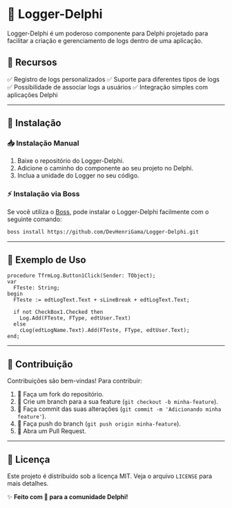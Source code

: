 # 🌟 Logger-Delphi

Logger-Delphi é um poderoso componente para Delphi projetado para facilitar a criação e gerenciamento de logs dentro de uma aplicação.

## 🚀 Recursos
✅ Registro de logs personalizados
✅ Suporte para diferentes tipos de logs
✅ Possibilidade de associar logs a usuários
✅ Integração simples com aplicações Delphi

---

## 🔧 Instalação
### 📥 Instalação Manual
1. Baixe o repositório do Logger-Delphi.
2. Adicione o caminho do componente ao seu projeto no Delphi.
3. Inclua a unidade do Logger no seu código.

### ⚡ Instalação via Boss
Se você utiliza o [Boss](https://github.com/HashLoad/boss), pode instalar o Logger-Delphi facilmente com o seguinte comando:
```sh
boss install https://github.com/DevHenriGama/Logger-Delphi.git
```

---

## 📌 Exemplo de Uso

```delphi
procedure TfrmLog.Button1Click(Sender: TObject);
var
  FTeste: String;
begin
  FTeste := edtLogText.Text + sLineBreak + edtLogText.Text;

  if not CheckBox1.Checked then
    Log.Add(FTeste, FType, edtUser.Text)
  else
    cLog(edtLogName.Text).Add(FTeste, FType, edtUser.Text);
end;
```

---

## 🤝 Contribuição
Contribuições são bem-vindas! Para contribuir:
1. 🍴 Faça um fork do repositório.
2. 🌿 Crie um branch para a sua feature (`git checkout -b minha-feature`).
3. 💾 Faça commit das suas alterações (`git commit -m 'Adicionando minha feature'`).
4. 🚀 Faça push do branch (`git push origin minha-feature`).
5. 🔁 Abra um Pull Request.

---

## 📜 Licença
Este projeto é distribuído sob a licença MIT. Veja o arquivo `LICENSE` para mais detalhes.

✨ **Feito com 💙 para a comunidade Delphi!**


